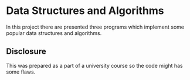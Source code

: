 # Data Structures and Algorithms
In this project there are presented three programs which implement some popular data structures and algorithms.

## Disclosure
This was prepared as a part of a university course so the code might has some flaws.
